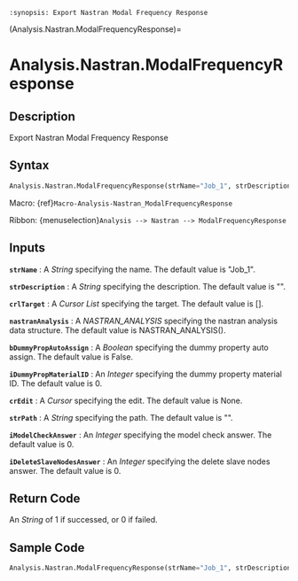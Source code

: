 ```{module} Analysis.Nastran.ModalFrequencyResponse()
:synopsis: Export Nastran Modal Frequency Response
```

(Analysis.Nastran.ModalFrequencyResponse)=

# Analysis.Nastran.ModalFrequencyResponse

## Description

Export Nastran Modal Frequency Response

## Syntax

```python
Analysis.Nastran.ModalFrequencyResponse(strName="Job_1", strDescription="", crlTarget=[], nastranAnalysis=NASTRAN_ANALYSIS(), bDummyPropAutoAssign=False, iDummyPropMaterialID=0, crEdit=None, strPath="", iModelCheckAnswer=0, iDeleteSlaveNodesAnswer=0)
```

Macro: {ref}`Macro-Analysis-Nastran_ModalFrequencyResponse`

Ribbon: {menuselection}`Analysis --> Nastran --> ModalFrequencyResponse`

## Inputs

**`strName`**
: A _String_ specifying the name. The default value is "Job_1".

**`strDescription`**
: A _String_ specifying the description. The default value is "".

**`crlTarget`**
: A _Cursor List_ specifying the target. The default value is [].

**`nastranAnalysis`**
: A _NASTRAN_ANALYSIS_ specifying the nastran analysis data structure. The default value is NASTRAN_ANALYSIS().

**`bDummyPropAutoAssign`**
: A _Boolean_ specifying the dummy property auto assign. The default value is False.

**`iDummyPropMaterialID`**
: An _Integer_ specifying the dummy property material ID. The default value is 0.

**`crEdit`**
: A _Cursor_ specifying the edit. The default value is None.

**`strPath`**
: A _String_ specifying the path. The default value is "".

**`iModelCheckAnswer`**
: An _Integer_ specifying the model check answer. The default value is 0.

**`iDeleteSlaveNodesAnswer`**
: An _Integer_ specifying the delete slave nodes answer. The default value is 0.

## Return Code

An _String_ of 1 if successed, or 0 if failed.

## Sample Code

```python
Analysis.Nastran.ModalFrequencyResponse(strName="Job_1", strDescription="", crlTarget=[], nastranAnalysis=NASTRAN_ANALYSIS(), bDummyPropAutoAssign=False, iDummyPropMaterialID=0, crEdit=None, strPath="", iModelCheckAnswer=0, iDeleteSlaveNodesAnswer=0)
```

